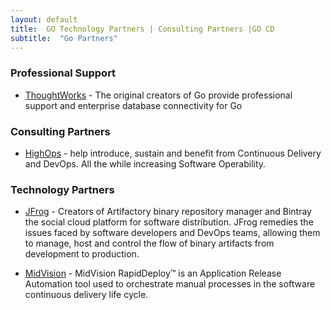 ```yaml
---
layout: default
title:  GO Technology Partners | Consulting Partners |GO CD
subtitle:  "Go Partners"
---
```


### Professional Support

- <a href="http://www.thoughtworks.com/products/go-continuous-delivery/">ThoughtWorks</a> - The original creators of Go provide professional support and enterprise database connectivity for Go

### Consulting Partners

- <a href="http://highops.com/continuous-delivery/">HighOps</a> - help introduce, sustain and benefit from Continuous Delivery and DevOps. All the while increasing Software Operability.

### Technology Partners

- <a href="http://www.jfrog.com/">JFrog</a> - Creators of Artifactory binary repository manager and Bintray the social cloud platform for software distribution. JFrog remedies the issues faced by software developers and DevOps teams, allowing them to manage, host and control the flow of binary artifacts from development to production.

- <a href="http://www.midvision.com/">MidVision</a> - MidVision RapidDeploy™ is an Application Release Automation tool used to orchestrate manual processes in the software continuous delivery life cycle. 
